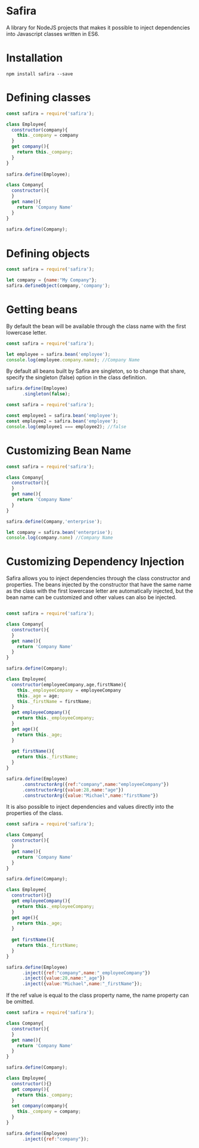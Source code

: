 # Safira
A library for NodeJS projects that makes it possible to inject dependencies into Javascript classes written in ES6.
# Installation
```
npm install safira --save
```
# Defining classes 
```javascript 
const safira = require('safira');

class Employee{
  constructor(company){
    this._company = company
  }
  get company(){
    return this._company;
  }
}
  
safira.define(Employee);

class Company{
  constructor(){
  }
  get name(){
    return 'Company Name'
  }
}
  
safira.define(Company);
```
# Defining objects
```javascript 
const safira = require('safira');

let company = {name:"My Company"};
safira.defineObject(company,'company');
```
# Getting beans
By default the bean will be available through the class name with the first lowercase letter.
```javascript 
const safira = require('safira');

let employee = safira.bean('employee');
console.log(employee.company.name); //Company Name
```
By default all beans built by Safira are singleton, so to change that share, specify the singleton (false) option in the class definition.
```javascript
safira.define(Employee)
      .singleton(false);
```
```javascript
const safira = require('safira');

const employee1 = safira.bean('employee');
const employee2 = safira.bean('employee');
console.log(employee1 === employee2); //false
```
# Customizing Bean Name
```javascript
const safira = require('safira');

class Company{
  constructor(){
  }
  get name(){
    return 'Company Name'
  }
}

safira.define(Company,'enterprise');

let company = safira.bean('enterprise');
console.log(company.name) //Company Name
```
# Customizing Dependency Injection
Safira allows you to inject dependencies through the class constructor and properties. The beans injected by the constructor that have the same name as the class with the first lowercase letter are automatically injected, but the bean name can be customized and other values can also be injected.

```javascript

const safira = require('safira');

class Company{
  constructor(){
  }
  get name(){
    return 'Company Name'
  }
}

safira.define(Company);

class Employee{
  constructor(employeeCompany,age,firstName){
    this._employeeCompany = employeeCompany
    this._age = age;
    this._firstName = firstName;
  }
  get employeeCompany(){
    return this._employeeCompany;
  }
  get age(){
    return this._age;
  }
  
  get firstName(){
    return this._firstName;
  }
}

safira.define(Employee)
      .constructorArg({ref:"company",name:"employeeCompany"})
      .constructorArg({value:28,name:"age"})
      .constructorArg({value:"Michael",name:"firstName"})
```

It is also possible to inject dependencies and values directly into the properties of the class.

```javascript
const safira = require('safira');

class Company{
  constructor(){
  }
  get name(){
    return 'Company Name'
  }
}

safira.define(Company);

class Employee{
  constructor(){}
  get employeeCompany(){
    return this._employeeCompany;
  }
  get age(){
    return this._age;
  }
  
  get firstName(){
    return this._firstName;
  }
}

safira.define(Employee)
      .inject({ref:"company",name:"_employeeCompany"})
      .inject({value:28,name:"_age"})
      .inject({value:"Michael",name:"_firstName"});

```

If the ref value is equal to the class property name, the name property can be omitted. 

```javascript
const safira = require('safira');

class Company{
  constructor(){
  }
  get name(){
    return 'Company Name'
  }
}

safira.define(Company);

class Employee{
  constructor(){}
  get company(){
    return this._company;
  }
  set company(company){
    this._company = company;
  }
}

safira.define(Employee)
      .inject({ref:"company"});
```
